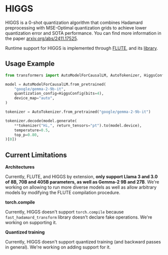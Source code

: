 <!--Copyright 2024 The HuggingFace Team. All rights reserved.

Licensed under the Apache License, Version 2.0 (the "License"); you may not use this file except in compliance with
the License. You may obtain a copy of the License at

http://www.apache.org/licenses/LICENSE-2.0

Unless required by applicable law or agreed to in writing, software distributed under the License is distributed on
an "AS IS" BASIS, WITHOUT WARRANTIES OR CONDITIONS OF ANY KIND, either express or implied. See the License for the
specific language governing permissions and limitations under the License.

⚠️ Note that this file is in Markdown but contain specific syntax for our doc-builder (similar to MDX) that may not be
rendered properly in your Markdown viewer.

-->

# HIGGS

HIGGS is a 0-shot quantization algorithm that combines Hadamard preprocessing with MSE-Optimal quantization grids to achieve lower quantization error and SOTA performance. You can find more information in the paper [arxiv.org/abs/2411.17525](https://arxiv.org/abs/2411.17525).

Runtime support for HIGGS is implemented through [FLUTE](https://arxiv.org/abs/2407.10960), and its [library](https://github.com/HanGuo97/flute).

## Usage Example

```python
from transformers import AutoModelForCausalLM, AutoTokenizer, HiggsConfig

model = AutoModelForCausalLM.from_pretrained(
    "google/gemma-2-9b-it",
    quantization_config=HiggsConfig(bits=4),
    device_map="auto",
)

tokenizer = AutoTokenizer.from_pretrained("google/gemma-2-9b-it")

tokenizer.decode(model.generate(
    **tokenizer("Hi,", return_tensors="pt").to(model.device),
    temperature=0.5,
    top_p=0.80,
)[0])
```

## Current Limitations

**Architectures**

Currently, FLUTE, and HIGGS by extension, **only support Llama 3 and 3.0 of 8B, 70B and 405B parameters, as well as Gemma-2 9B and 27B**. We're working on allowing to run more diverse models as well as allow arbitrary models by modifying the FLUTE compilation procedure.

**torch.compile**

Currently, HIGGS doesn't support `torch.compile` because `fast_hadamard_transform` library doesn't declare fake operations. We're working on supporting it.

**Quantized training**

Currently, HIGGS doesn't support quantized training (and backward passes in general). We're working on adding support for it.
